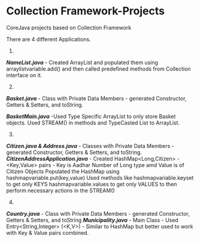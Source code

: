 # Collection Framework-Projects
CoreJava projects based on Collection Framework

There are 4 different Applications.

1)
***NameList.java*** - Created ArrayList and populated them using arraylistvariable.add() and then called predefined methods from Collection interface on it.

2)
***Basket.java*** - Class with Private Data Members - generated Constructor, Getters & Setters, and toString.

***BasketMain.java*** -Used Type Specific ArrayList<Basket> to only store Basket objects. Used STREAM() in methods and TypeCasted List to ArrayList. 
  
3)  
***Citizen.java & Address.java*** - Classes with Private Data Members - generated Constructor, Getters & Setters, and toString.
***CitizenAddressApplication.java*** - Created HashMap<Long,Citizen> - <Key,Value> pairs - Key is Aadhar Number of Long type amd Value is of Citizen Objects
                                 Populated the HashMap using hashmapvariable.put(key,value)
                                 Used methods like hashmapvariable.keyset to get only KEYS
                                                   hashmapvariable.values to get only VALUES to then perform necessary actions in the STREAM()
  
4)
***Country.java*** - Class with Private Data Members - generated Constructor, Getters & Setters, and toString
***Municipality.java*** - Main Class - Used Entry<String,Integer> (<K,V>) - Similar to HashMap but better used to work with Key & Value pairs combined.
 
